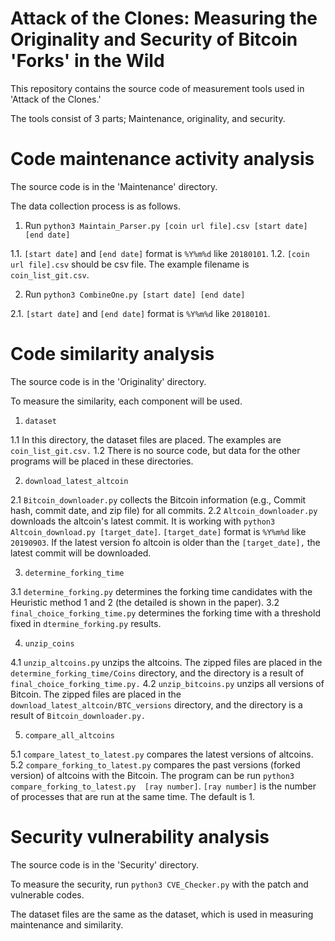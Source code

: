 Attack of the Clones: Measuring the Originality and Security of Bitcoin 'Forks' in the Wild
=============================================================================================

This repository contains the source code of measurement tools used in 'Attack of the Clones.'

The tools consist of 3 parts; Maintenance, originality, and security.

# Code maintenance activity analysis

The source code is in the 'Maintenance' directory.

The data collection process is as follows.

1. Run `python3 Maintain_Parser.py [coin url file].csv [start date] [end date]`

  1.1. `[start date]` and `[end date]` format is `%Y%m%d` like `20180101`.
  1.2. `[coin url file].csv` should be csv file. The example filename is `coin_list_git.csv`.

2. Run `python3 CombineOne.py [start date] [end date]`

  2.1. `[start date]` and `[end date]` format is `%Y%m%d` like `20180101`.

# Code similarity analysis

The source code is in the 'Originality' directory.

To measure the similarity, each component will be used.

1. `dataset`

  1.1 In this directory, the dataset files are placed. The examples are `coin_list_git.csv.`
  1.2 There is no source code, but data for the other programs will be placed in these directories.
  
2. `download_latest_altcoin`

  2.1 `Bitcoin_downloader.py` collects the Bitcoin information (e.g., Commit hash, commit date, and zip file) for all commits.
  2.2 `Altcoin_downloader.py` downloads the altcoin's latest commit. It is working with `python3 Altcoin_download.py [target_date]`. `[target_date]` format is `%Y%m%d` like `20190903`. If the latest version fo altcoin is older than the `[target_date],` the latest commit will be downloaded.
  
3. `determine_forking_time`

  3.1 `determine_forking.py` determines the forking time candidates with the Heuristic method 1 and 2 (the detailed is shown in the paper).
  3.2 `final_choice_forking_time.py` determines the forking time with a threshold fixed in `dtermine_forking.py` results.
  
4. `unzip_coins`

  4.1 `unzip_altcoins.py` unzips the altcoins. The zipped files are placed in the `determine_forking_time/Coins` directory, and the directory is a result of `final_choice_forking_time.py.`
  4.2 `unzip_bitcoins.py` unzips all versions of Bitcoin. The zipped files are placed in the `download_latest_altcoin/BTC_versions` directory, and the directory is a result of `Bitcoin_downloader.py.`
  
5. `compare_all_altcoins`

  5.1 `compare_latest_to_latest.py` compares the latest versions of altcoins.
  5.2 `compare_forking_to_latest.py` compares the past versions (forked version) of altcoins with the Bitcoin. The program can be run `python3 compare_forking_to_latest.py  [ray number]`. `[ray number]` is the number of processes that are run at the same time. The default is 1.

# Security vulnerability analysis

The source code is in the 'Security' directory.

To measure the security, run `python3 CVE_Checker.py` with the patch and vulnerable codes.

The dataset files are the same as the dataset, which is used in measuring maintenance and similarity.
